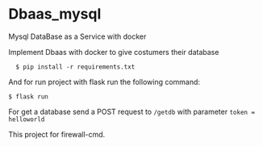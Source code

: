 # Dbaas_mysql
Mysql DataBase as a Service with docker

Implement Dbaas with docker to give costumers their database

      $ pip install -r requirements.txt
      
And for run project with flask run the following command:

    $ flask run

For get a database send a POST request to `/getdb` with parameter `token = helloworld` 

This project for firewall-cmd.
